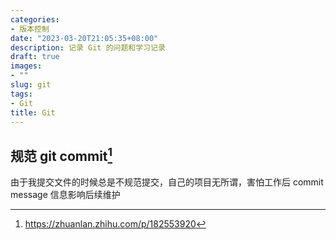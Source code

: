 ```yaml
---
categories:
- 版本控制
date: "2023-03-20T21:05:35+08:00"
description: 记录 Git 的问题和学习记录
draft: true
images:
- ""
slug: git
tags:
- Git
title: Git
---
```


## 规范 git commit[^参考]

由于我提交文件的时候总是不规范提交，自己的项目无所谓，害怕工作后 commit message 信息影响后续维护

[^参考]: <https://zhuanlan.zhihu.com/p/182553920>
